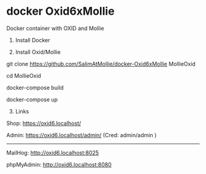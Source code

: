 # docker Oxid6xMollie
 Docker container with OXID and Mollie


1. Install Docker

2. Install Oxid/Mollie

git clone https://github.com/SalimAtMollie/docker-Oxid6xMollie MollieOxid

cd MollieOxid

docker-compose build

docker-compose up


3. Links

Shop: https://oxid6.localhost/

Admin: https://oxid6.localhost/admin/ (Cred: admin/admin )

----

MailHog: http://oxid6.localhost:8025

phpMyAdmin: http://oxid6.localhost:8080
